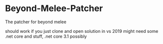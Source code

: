 # Beyond-Melee-Patcher
The patcher for beyond melee

should work if you just clone and open solution in vs 2019
might need some .net core and stuff, .net core 3.1 possibly
